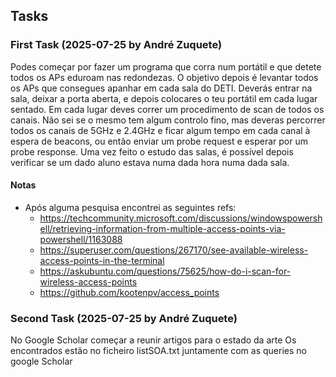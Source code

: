 ## Tasks
### First Task (2025-07-25 by André Zuquete)
Podes começar por fazer um programa que corra num portátil e que detete todos os APs eduroam nas redondezas.
O objetivo depois é levantar todos os APs que consegues apanhar em cada sala do DETI.
Deverás entrar na sala, deixar a porta aberta, e depois colocares o teu portátil em cada lugar sentado.
Em cada lugar deves correr um procedimento de scan de todos os canais.
Não sei se o mesmo tem algum controlo fino, mas deveras percorrer todos os canais de 5GHz e 2.4GHz e ficar algum tempo em cada canal à espera de beacons, ou então enviar um probe request e esperar por um probe response.
Uma vez feito o estudo das salas, é possível depois verificar se um dado aluno estava numa dada hora numa dada sala.
#### Notas
- Após alguma pesquisa encontrei as seguintes refs:
  - https://techcommunity.microsoft.com/discussions/windowspowershell/retrieving-information-from-multiple-access-points-via-powershell/1163088
  - https://superuser.com/questions/267170/see-available-wireless-access-points-in-the-terminal
  - https://askubuntu.com/questions/75625/how-do-i-scan-for-wireless-access-points
  - https://github.com/kootenpv/access_points 


### Second Task (2025-07-25 by André Zuquete)
No Google Scholar começar a reunir artigos para o estado da arte
Os encontrados estão no ficheiro listSOA.txt juntamente com as queries no google Scholar
